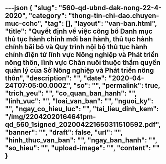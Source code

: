 ---json
{
    "slug": "560-qd-ubnd-dak-nong-22-4-2020",
    "category": "thong-tin-chi-dao.chuyen-muc-cchc",
    "tag": [],
    "layout": "van-ban.html",
    "title": "Quyết định về việc công bố Danh mục thủ tục hành chính mới ban hành, thủ tục hành chính bãi bỏ và Quy trình nội bộ thủ tục hành chính điện tử lĩnh vực Nông nghiệp và Phát triển nông thôn, lĩnh vực Chăn nuôi thuộc thẩm quyền quản lý của Sở Nông nghiệp và Phát triển nông thôn",
    "description": "",
    "date": "2020-04-24T07:05:00.000Z",
    "so": "",
    "permalink": true,
    "trich_yeu": "",
    "co_quan_ban_hanh": "",
    "linh_vuc": "",
    "loai_van_ban": "",
    "nguoi_ky": "",
    "ngay_co_hieu_luc": "",
    "tai_lieu_dinh_kem": "/img/22042020164641pm-qd_560_1signed_202004221650311510592.pdf",
    "banner": "",
    "draft": false,
    "url": "",
    "hinh_thuc_van_ban": "",
    "ngay_ban_hanh": "",
    "so_hieu": "",
    "upload-image": "",
    "__content__": ""
}
---
